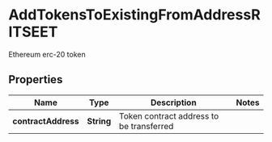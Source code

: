 

# AddTokensToExistingFromAddressRITSEET

Ethereum erc-20 token

## Properties

Name | Type | Description | Notes
------------ | ------------- | ------------- | -------------
**contractAddress** | **String** | Token contract address to be transferred | 



